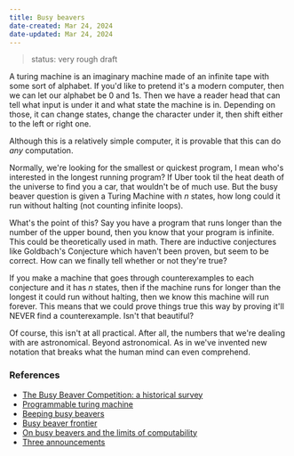 ```yaml
---
title: Busy beavers
date-created: Mar 24, 2024
date-updated: Mar 24, 2024
---
```


> status: very rough draft

A turing machine is an imaginary machine made of an infinite tape with some sort of alphabet. If you'd like to pretend it's a modern computer, then we can let our alphabet be 0 and 1s. Then we have a reader head that can tell what input is under it and what state the machine is in. Depending on those, it can change states, change the character under it, then shift either to the left or right one.

Although this is a relatively simple computer, it is provable that this can do *any* computation.

Normally, we're looking for the smallest or quickest program, I mean who's interested in the longest running program? If Uber took til the heat death of the universe to find you a car, that wouldn't be of much use. But the busy beaver question is given a Turing Machine with $n$ states, how long could it run without halting (not counting infinite loops).

What's the point of this? Say you have a program that runs longer than the number of the upper bound, then you know that your program is infinite. This could be theoretically used in math. There are inductive conjectures like Goldbach's Conjecture which haven't been proven, but seem to be correct. How can we finally tell whether or not they're true?

If you make a machine that goes through counterexamples to each conjecture and it has $n$ states, then if the machine runs for longer than the longest it could run without halting, then we know this machine will run forever. This means that we could prove things true this way by proving it'll NEVER find a counterexample. Isn't that beautiful?

Of course, this isn't at all practical. After all, the numbers that we're dealing with are astronomical. Beyond astronomical. As in we've invented new notation that breaks what the human mind can even comprehend.

### References

- [The Busy Beaver Competition: a historical survey](https://hal.science/hal-00396880v6/document)
- [Programmable turing machine](https://nickdrozd.github.io/2020/09/14/programmable-turing-machine.html)
- [Beeping busy beavers](https://nickdrozd.github.io/2020/08/13/beeping-busy-beavers.html)
- [Busy beaver frontier](https://www.scottaaronson.com/papers/bb.pdf)
- [On busy beavers and the limits of computability](https://3quarksdaily.com/3quarksdaily/2022/10/on-busy-beavers-and-the-limits-of-computability.html)
- [Three announcements](https://scottaaronson.blog/?p=2741)